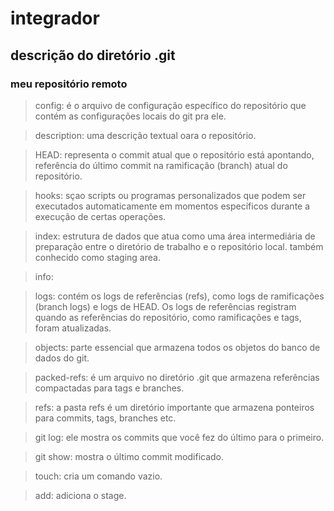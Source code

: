 # integrador


## descrição do diretório .git

### meu repositório remoto

> config: é o arquivo de configuração específico do repositório que contém as configurações locais do git pra ele.

> description: uma descrição textual oara o repositório.

> HEAD:  representa o commit atual que o repositório está apontando, referência do último commit na ramificação (branch) atual do repositório.

>hooks: sçao scripts ou programas personalizados que podem ser executados automaticamente em momentos específicos durante a execução de certas operações.

>index: estrutura de dados que atua como uma área intermediária de preparação entre o diretório de trabalho e o repositório local. também conhecido como staging area.

>info:

>logs: contém os logs de referências (refs), como logs de ramificações (branch logs) e logs de HEAD. Os logs de referências registram quando as referências do repositório, como ramificações e tags, foram atualizadas.

>objects: parte essencial que armazena todos os objetos do banco de dados do git.

>packed-refs: é um arquivo no diretório .git  que armazena referências compactadas para tags e branches.

>refs: a pasta refs  é um diretório importante que armazena ponteiros para commits, tags, branches etc.

>git log: ele mostra os commits que você fez do último para o primeiro.

>git show: mostra o último commit modificado.

>touch: cria um comando vazio.

>add: adiciona o stage.